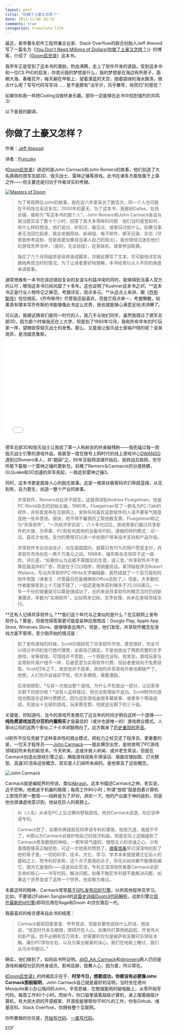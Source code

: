 ```yaml
---
layout: post
title: "你做了土豪又怎样？"
date: 2013-11-06 18:33
comments: true
categories: translate life
---
```


最近，美帝著名软件工程师兼企业家、Stack Overflow的联合创始人Jeff Atwood写了一篇名为《[You Don't Need Millions of Dollars(你做了土豪又怎样？)](http://www.codinghorror.com/blog/2013/10/you-dont-need-millions-of-dollars.html)》的博客，介绍了《[Doom启世录](http://book.douban.com/subject/1152971/)》这本书。

我早年正是受到了这本书的激励，热血沸腾，走上了软件开发的道路。受到这本书和一位CS PhD的启发，你若问我的梦想是什么，我的梦想是在海边有所房子，面朝大海，春暖花开，每天躺在甲板上，望着湛蓝的天空，随着碧绿的海水飘荡，做点什么呢？写写代码写写诗…… 是不是颇有"浴乎沂，风乎舞雩，咏而归"的感觉？

如果你和我一样把Coding当做终身乐趣，那你一定能够在此书中找到强烈的共鸣 :D

以下是我的翻译。

# 你做了土豪又怎样？

作者：[Jeff Atwood](http://www.codinghorror.com/)

译者：[Puncsky](http://www.puncsky.com/)

《[Doom启世录](http://book.douban.com/subject/1152971/)》讲述的是John Carmack和John Romero的故事，他们创造了大名鼎鼎的德军总部3D、毁灭战士、雷神之锤等游戏。此书在诸多方面皆属于上乘之作——但主要还是归功于作者详实的考据。

[![Masters of Doom](http://www.codinghorror.com/.a/6a0120a85dcdae970b019b001c3833970b-800wi)](http://www.amazon.com/exec/obidos/ASIN/0812972155/codihorr-20)

> 为了再现两位John的故事，我在这六年里采访了数百次，同一个人也可能在不同场合采访多次。2000年的夏天，为了这本书，我搬到Dallas，名扬全镇，被称为“写这本书的那个人”。John Romero和John Carmack各自与我当面交谈了数十个小时，回答了我大多零碎的问题：他们当时感觉如何，有什么样的想法，他们说过、听到过、看见过、或者玩过些什么。如果当事者无法回忆起来，我会发掘网站、新闻组、电子邮件、聊天记录、杂志（尽管我参考这些，但是我更加重视当事人自己的观点）。我也曾经沉迷在他们的游戏世界当中，（是的，无法自拔），在家联机、或者参加联赛。

> 我花了六个月将磁带录音转录成脚本，并据此撰写了文本，尽可能地详实有据地再现当时的情况。为了让读者更好地理解，本书经常以众人不同的角度来讲故事。

通常很难有一本书在讲述错综复杂的友谊与利益冲突的同时，能够得到当事人双方的认可；哪怕这本书已经风靡了十多年。这也证明了Kushner这本书之*好*。**这本书正是行业人物传记之典范，考据详实，观点多元。**从这点上来讲，跟《[乔布斯传](http://www.amazon.com/exec/obidos/ASIN/B004W2UBYW/codihorr-20)》恰恰相反。《乔布斯传》尽管我还挺喜欢，但是它观点单一，考据懒散。如果真有哪本写乔布斯的书能够像此书这么优秀，我也就能够心满意足地*洗洗睡了*。

可以说，我跟这俩哥们是同一时代的人，我几乎与他们同岁。虽然我错过了德军总部3D，因为那个时候我还在上大学，但是到了1993年12月，我和所有早年的PC玩家一样，望眼欲穿毁灭战士的发售。那么，又是谁让毁灭战士家喻户晓的呢？说来诡异，是汤姆克鲁斯。

<iframe width="560" height="315" src="//www.youtube.com/embed/xa2OAhf0R_g" frameborder="0" allowfullscreen></iframe>

德军总部3D和毁灭战士让我成了第一人称射击的终身脑残粉——我死磕过每一款毁灭战士引擎的游戏作品，我甚至一度在拨号上网时代的线上游戏中心[DWANGO](http://en.wikipedia.org/wiki/DWANGO)遇到过Romero本人，并“跪舔”之。95年互联网浪潮开始后，我转战互联网，穷尽所能下载每一个雷神之锤的更新包，目睹了Remoro与Carmarck的分道扬镳，GLQuake和3D加速的异军突起，一路走到雷神之锤3。

同时，这本书更是振奋人心的励志故事。这是一堆屌丝极客码农们筚路蓝缕，从无到有，自力更生，创造一整个产业的故事。

> 共享软件，Remero对此并不陌生。这就得讲到Andrew Fluegelman，他是PC World杂志的创始主编。1980年，Fluegelman写了一款名为PC-Talk的软件，并将其发布在互联网上，宣称任何喜欢这款软件的人请不要客气随意送他一些辛苦钱。很快，他不得不雇佣员工帮他数支票。Fluegelman称之为“共享软件”，“一次经济学实验”。八十年代过后，其他黑客们接过共享软件的大旗，为苹果、PC和任何其他的设备写代码，遵循同样的模式：试一试，喜欢才给钱。支付的费用可以进一步给用户带来技术支持和产品升级。

> 共享软件专业协会估计，光在美国国内，就算只有10%的用户愿意支付，共享软件市场也在一两千万美元之间。1988年，福布斯杂志惊异于这一趋势，评价道，“如果你认为这都不算踏实的生意，请三思。”共享软件并不依靠狂轰滥炸的广告，而是在于口口相传，用销量说话。某顶级程序员Robert Wallace，写出共享软件PC-Write文字编辑器，竟然成就了一个百万级别的软件帝国（译者注：尽管最后还是被微软Office击败了。）但是，大多数的作者能够拿到上十万就不错了，一般还是每年获利略多于25,000美元。一年一千份的销量就可以算是很成功了，总的来说共享软件的概念当时仍旧新潮激进，多数为"实用软件"，比如用来记账、文字处理，尚未在游戏领域流行。

**还有人记得共享软件么？**我们这个年代与之类似的是什么？在互联网上发布软件么？算是，但我觉得答案更可能是各种应用商店：Google Play, Apple App Store, Windows Store。能够够直达用户。但是，他们发现，共享软件概念在游戏方面不管用，至少刚开始的情况是：

> 到了发布游戏的时候，Scott仔细研究了共享软件市场，感觉很好，完全可以绕过中间的发行商代理商，全部自己搞定。于是他放出了两款完整的文字游戏，坐等收钱。可惜钱并不赏脸，一个铜板也没有。他发现，游戏玩家与实用软件用户很不一样，后者愿意为实用软件付费，但前者更倾向于免费获取。Scott打听之下，发现他并不孤单，其他的共享游戏作者也都破产了。他想，人们也许会诚实守信，但大多懒惰，需要激励。

> 后来他想到，*与其一次放出整个游戏，为什么不先放出一部分，让玩家来买剩下的部分呢？*没有人这样做过，但也没有理由不成功。Scott制作的游戏也颇适合这种付费模式，因为这些游戏由很多幕故事、或者多个等级组成。先放出十五级的游戏，玩家寄支票，他就送出剩下的三十级。

关键是，你知道吗，当今的游戏开发商花了近五年的时间才明白这样一个道理——**纯免费游戏加百分百的内置购买**才是最佳的（或许也是唯一的）游戏商业模式。人家id公司的这两个家伙*二十七年前*就明白了。远方飘来了[历史重现的声音](http://www.youtube.com/watch?v=bE_1tCasi_Q)。

id软件不仅仅贡献了这种革命性的商业模式，把权力之杖交还了程序员，更重要的是，一位天才程序员——[John Carmack](http://en.wikipedia.org/wiki/John_D._Carmack)——就此横空出世，是他发明了PC游戏领域前所未有的新技术。今天听来，这或许耸人听闻、或许老生常谈，但是在Carmack创造出游戏引擎之前，横版游戏视角平滑滚动、墙面纹理贴图、灯光模型、高速3D渲染这些概念，其实是人们闻所未闻的。是他普及了这些概念。

![John Carmack](http://www.codinghorror.com/.a/6a0120a85dcdae970b019b001ca1e5970c-800wi)

Carmack就是编程界的传说，类似[Abrash](http://www.codinghorror.com/blog/2009/04/i-happen-to-like-heroic-coding.html)。这本书描述Carmack之神，老实说，近乎恐怖。他痴迷于机器的极限；每周工作80小时；所谓“放假”就是抱着计算机上旅馆开房一整周——纯粹是为了*好玩*，*放松一下*。他的产出属于神的级别，但是他也很谦虚地意识到，他站在巨人的肩膀上。

> Al（人名）从未在PC上见过横向卷轴游戏，他对Carmack说道，你应该申请专利。

> Carmack怒了，如果你再提起任何申请专利的事情，他突兀道，我就不干了。Al原以为Carmack会维护他自己的经济利益，但是实际上这触碰到了Carmack愈发脆弱的神经，一颗年轻气盛的、理想主义的赤诚之心。少有事情能够真正触怒他，可这一次他真的愤怒了，[骇客信条](http://en.wikipedia.org/wiki/Hacker_ethic)早已深深地刻到了他的骨子里。一切的科学、技术、文化、学习、学术本来就是建立在前人的基础之上，而专利却宣称，这个点子是我的点子，你无论如何都不能够拓展它，因为它是我的——这是如此荒谬。专利正深深地伤害着Carmack全部生命的核心——书写代码，解决问题。如果不触犯专利就不能解决问题，如果这个世界变成了这样一个世界，他会极为难过。

本着这样的精神，Carmack常常[基于GPL发布旧的引擎](https://github.com/id-Software)，以供其他程序员学习。比如，不要错过Fabien Sanglard的[这篇史诗级Doom3代码解析](http://fabiensanglard.net/doom3/)，这款引擎比[现在最新的id引擎](http://en.wikipedia.org/wiki/Id_Tech_5)(即将应用在Rage和Doom 4)仅仅落后一代。

我最喜欢的格言便来自此书的结尾：

> Carmack鄙视冠冕堂皇、夸夸其谈，但是非要他说些什么的话，他会说，“信息时代本无极限，障碍尽在人心。如果你打算扬帆起航、开发伟大的新产品，你不必拥有百万资本，你需要的仅仅是披萨和无糖可乐常驻冰箱、廉价PC伴你左右、以及为事业献身的决心。我们在地板上睡过，我们从河水中趟过。”

确实，他们做到了，如同此书所证明。[@ID_AA_Carmack](https://twitter.com/ID_AA_Carmack)和[@romero](https://twitter.com/romero)两人仍旧是游戏和编程社区的终身成员，影响显赫，鼓舞人心，因为爱，所以常在。

[《Doom启世录》](http://www.amazon.com/exec/obidos/ASIN/0812972155/codihorr-20)的终极启示在于，**时至今日，想要成功，你都没有必要像John Carmack那般聪明**，John Carmack自己就是最好的证明，当时坐在德州Mesquite某小办公隔间的John，辛苦悲催，在勉强能用的破电脑上，从零开始写代码，每周工作80个小时。而如今，你口袋里装着超级计算机，桌上摆着超级计算机，有大把大把的开源框架、开源库能够帮你干90%的工作，你有Github、维基百科、Stack Overflow，你拥有整个互联网。

你所要做的仅仅是，[开始写代码](http://www.codinghorror.com/blog/2004/11/good-programmers-get-off-their-butts.html)、[一直写代码](http://www.codinghorror.com/blog/2007/07/yes-but-what-have-you-done.html)。

EOF